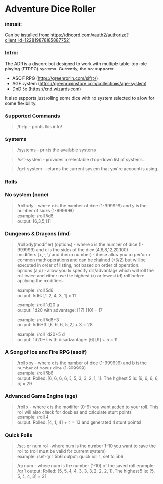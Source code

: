 # Adventure Dice Roller

### Install:
Can be installed from: https://discord.com/oauth2/authorize?client_id=1228198781858877521

### Intro:
The ADR is a discord bot designed to work with multiple table-top role playing (TTRPG) systems. 
Currently, the bot supports:
* ASOIF RPG (https://greenronin.com/sifrp/)
* AGE system (https://greenroninstore.com/collections/age-system)
* DnD 5e (https://dnd.wizards.com)

It also supports just rolling some dice with no system selected to allow for some flexibility. 

### Supported Commands
> /help - prints this info!

### Systems
> /systems - prints the available systems

> /set-system - provides a selectable drop-down list of systems.

> /get-system - returns the current system that you're account is using.

### Rolls

### No system (none)
> /roll xdy - where x is the number of dice (1-999999) and y is the number of sides (1-999999)<br>
> example: /roll 5d6<br>
> output: [6,3,5,1,1]

### Dungeons & Dragons (dnd)

> /roll xdy(modifier) (options) - where x is the number of dice (1-999999) and d is the sides of the dice (4,6,8,12,20,100)<br>
> modifiers (+,-,*,/ and then a number) - these allow you to perform common math operations and can be chained (+3/2) but will be executed in order of listing, not based on order of operation.<br>
> options (a,d) - allow you to specify dis/advantage which will roll the roll twice and either use the highest (a) or lowest (d) roll before applying the modifiers. 
> 
> example: /roll 5d6<br>
> output: 5d6: [1, 2, 4, 3, 1] = 11 <br>
> 
> example: /roll 1d20 a<br>
> output: 1d20 with advantage: [17] [10]  = 17<br>
>
> example: /roll 5d6+3<br>
> output: 5d6+3: [6, 6, 6, 5, 2] + 3 = 28<br>
>
> example: /roll 1d20+5 d<br>
> output: 1d20+5 with disadvantage: [6] [9] + 5 = 11<br>

### A Song of Ice and Fire RPG (asoif)

> /roll xby - where x is the number of dice (1-999999) and b is the number of bonus dice (1-999999)<br>
> example: /roll 5b6<br>
> output: Rolled: [6, 6, 6, 6, 5, 5, 3, 3, 2, 1, 1]. The highest 5 is: [6, 6, 6, 6, 5] = 29

### Advanced Game Engine (age)

> /roll x - where x is the modifier (0-9) you want added to your roll. This roll will also check for doubles and calculate stunt points <br>
> example: /roll 4<br>
> output: Rolled: [4, 1, 4] + 4 = 13 and generated 4 stunt points!

### Quick Rolls

> /set-qr num roll -where num is the number 1-10 you want to save the roll to (roll must be valid for current system)<br>
> example: /set-qr 1 5b6
> output: quick roll 1, set to 5b6

> /qr num - where num is the number (1-10) of the saved roll
> example: /qr 1
> output: Rolled: [5, 5, 4, 4, 3, 3, 3, 2, 2, 2, 1]. The highest 5 is: [5, 5, 4, 4, 3] = 21
